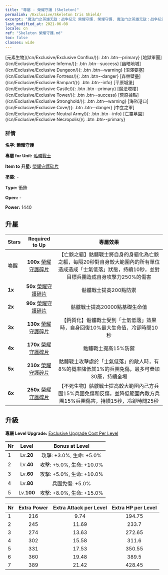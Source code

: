 ```yaml
---
title: "專屬 - 榮耀守護 (Skeleton)"
permalink: /Exclusive/Skeleton Iris Shield/
excerpt: "魔法门之英雄无敌：战争纪元 榮耀守護. 榮耀守護. 魔法门之英雄无敌：战争纪元 專屬 榮耀守護. 骷髏戰士 專屬."
last_modified_at: 2021-06-08
locale: cn
ref: "Skeleton 榮耀守護.md"
toc: false
classes: wide
---
```

 [元素生物](/cn/Exclusive/Exclusive Conflux/){: .btn .btn--primary} [地獄軍團](/cn/Exclusive/Exclusive Inferno/){: .btn .btn--success} [幽暗地城](/cn/Exclusive/Exclusive Dungeon/){: .btn .btn--warning} [沼澤要塞](/cn/Exclusive/Exclusive Fortress/){: .btn .btn--danger} [森林壁壘](/cn/Exclusive/Exclusive Rampart/){: .btn .btn--info} [平原城堡](/cn/Exclusive/Exclusive Castle/){: .btn .btn--primary} [魔法塔樓](/cn/Exclusive/Exclusive Tower/){: .btn .btn--success} [荒原據點](/cn/Exclusive/Exclusive Stronghold/){: .btn .btn--warning} [海盜港口](/cn/Exclusive/Exclusive Cove/){: .btn .btn--danger} [中立之軍](/cn/Exclusive/Exclusive Neutral Army/){: .btn .btn--info} [亡靈墓園](/cn/Exclusive/Exclusive Necropolis/){: .btn .btn--primary} 

### 詳情
 **名字: 榮耀守護** 

 **專屬 for Unit:** [骷髏戰士](/cn/units/Skeleton/) 

 **Item to 升星:** [榮耀守護碎片](/cn/Items/con_913/)

 **塗裝:** -

 **Type:** 衝鋒

 **Open:** -

 **Power:** 1440

## 升星

  |     Stars    |  Required to Up | 專屬效果 |
  |:-------------|:---------------:|:---------------:|
  |  喚醒  | **100x** [榮耀守護碎片](/cn/Items/con_913/) | 【亡骸之軀】骷髏戰士將自身的身軀化為亡骸之軀，每隔20秒對自身較大範圍內的所有單位造成造成「士氣低落」狀態，持續10秒，並對目標兵團造成自身攻擊力250%的傷害 |
  | **1x** <i class="fas fa-star"/> | **50x** [榮耀守護碎片](/cn/Items/con_913/) | 骷髏戰士提高200點防禦 |
  | **2x** <i class="fas fa-star"/> | **90x** [榮耀守護碎片](/cn/Items/con_913/) | 骷髏戰士提高20000點基礎生命值 |
  | **3x** <i class="fas fa-star"/> | **130x** [榮耀守護碎片](/cn/Items/con_913/) | 【鈣質化】骷髏戰士受到「士氣低落」效果時，自身回復10%最大生命值，冷卻時間10秒 |
  | **4x** <i class="fas fa-star"/> | **170x** [榮耀守護碎片](/cn/Items/con_913/) | 骷髏戰士提高15%防禦 |
  | **5x** <i class="fas fa-star"/> | **210x** [榮耀守護碎片](/cn/Items/con_913/) | 骷髏戰士攻擊處於「士氣低落」的敵人時，有8%的概率降低其1%的兵團免傷，最多可疊加30層，持續全場 |
  | **6x** <i class="fas fa-star"/> | **250x** [榮耀守護碎片](/cn/Items/con_913/) | 【不死生物】骷髏戰士提高較大範圍內己方兵團15%兵團免傷和反傷，並降低範圍內敵方兵團15%兵團傷害，持續15秒，冷卻時間25秒 |


## 升級
 **專屬 Level Upgrade:** [Exclusive Upgrade Cost Per Level](/Exclusive/ExclusiveUpgradeCostPerLevel/)

  |  Nr  |   Level  | Bonus at Level |
  |:-----|:--------:|:--------------:|
  | 1 | Lv.**20** | 攻擊: +3.0%, 生命: +5.0% |
  | 2 | Lv.**40** | 攻擊: +5.0%, 生命: +10.0% |
  | 3 | Lv.**60** | 攻擊: +5.0%, 生命: +10.0% |
  | 4 | Lv.**80** | 兵團免傷: +5.0% |
  | 5 | Lv.**100** | 攻擊: +8.0%, 生命: +15.0% |


  |  Nr  |  Extra Power | Extra Attack per Level | Extra HP per Level |
  |:-----|:--------:|:--------:|:--------:|
  | 1 | 216 | 9.74 | 194.75 |
  | 2 | 245 | 11.69 | 233.7 |
  | 3 | 274 | 13.63 | 272.65 |
  | 4 | 302 | 15.58 | 311.6 |
  | 5 | 331 | 17.53 | 350.55 |
  | 6 | 360 | 19.48 | 389.5 |
  | 7 | 389 | 21.42 | 428.45 |


